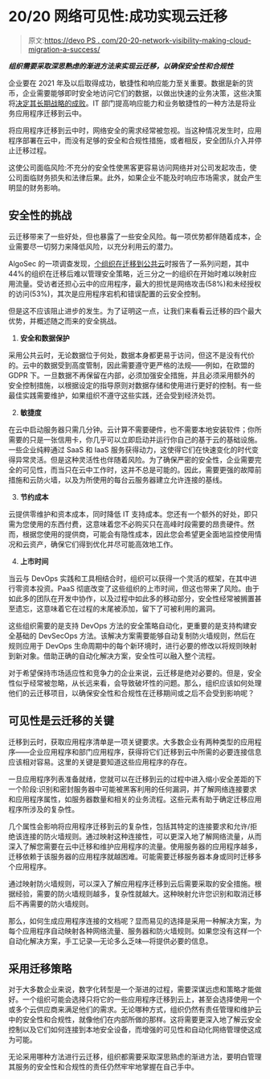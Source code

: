 # 20/20 网络可见性:成功实现云迁移

> 原文:[https://devo PS . com/20-20-network-visibility-making-cloud-migration-a-success/](https://devops.com/20-20-network-visibility-making-cloud-migration-a-success/)

***组织需要采取深思熟虑的渐进方法来实现云迁移，以确保安全性和合规性***

企业要在 2021 年及以后取得成功，敏捷性和响应能力至关重要。数据是新的货币，企业需要能够即时安全地访问它们的数据，以做出快速的业务决策，这些决策将[决定其长期战略的成败](https://devops.com/?s=business%20transformation)。IT 部门提高响应能力和业务敏捷性的一种方法是将业务应用程序迁移到云中。

将应用程序迁移到云中时，网络安全的需求经常被忽视。当这种情况发生时，应用程序部署在云中，而没有足够的安全和合规性措施，或者相反，安全团队介入并停止迁移过程。

这使公司面临风险:不充分的安全性使黑客更容易访问网络并对公司发起攻击，使公司面临财务损失和法律后果。此外，如果企业不能及时响应市场需求，就会产生明显的财务影响。

## 安全性的挑战

云迁移带来了一些好处，但也暴露了一些安全风险。每一项优势都伴随着成本，企业需要尽一切努力来降低风险，以充分利用云的潜力。

AlgoSec 的一项调查发现，[个组织在迁移到公共云](https://www.algosec.com/blog/new-csa-and-algosec-research-reveals-complex-challenges-in-cloud-environments/)时报告了一系列问题，其中 44%的组织在迁移后难以管理安全策略，近三分之一的组织在开始时难以映射应用流量。受访者还担心云中的应用程序，最大的担忧是网络攻击(58%)和未经授权的访问(53%)，其次是应用程序宕机和错误配置的云安全控制。

但是这不应该阻止进步的发生。为了证明这一点，让我们来看看云迁移的四个最大优势，并概述随之而来的安全挑战。

1.  **安全和数据保护**

采用公共云时，无论数据位于何处，数据本身都更易于访问，但这不是没有代价的。云中的数据受到高度管制，因此需要遵守更严格的法规——例如，在欧盟的 GDPR 下。一旦数据不再保留在内部，必须加强安全措施，并且必须采用额外的安全控制措施，以根据设定的指导原则对数据存储和使用进行更好的控制。有一些最佳实践需要维护，如果组织不遵守这些实践，还会受到经济处罚。

2.  **敏捷度**

在云中启动服务器只需几分钟。云计算不需要硬件，也不需要本地安装软件；你所需要的只是一张信用卡，你几乎可以立即启动并运行你自己的基于云的基础设施。一些企业纯粹通过 SaaS 和 IaaS 服务获得动力，这使得它们在快速变化的时代变得异常灵活。但是这种灵活性也伴随着风险。为了确保严密的安全性，企业需要完全的可见性，而当只在云中工作时，这并不总是可能的。因此，需要更强的故障前措施和云防火墙，以及为所使用的每台云服务器建立允许连接的基线。

3.  **节约成本**

云提供零维护和资本成本，同时降低 IT 支持成本。您还有一个额外的好处，即只需为您使用的东西付费，这意味着您不必购买只在高峰时段需要的昂贵硬件。然而，根据您使用的提供商，可能会有隐性成本，因此您会希望更全面地监控使用情况和云资产，确保它们得到优化并尽可能高效地工作。

4.  **上市时间**

当云与 DevOps 实践和工具相结合时，组织可以获得一个灵活的框架，在其中进行零资本投资。PaaS 彻底改变了这些组织的上市时间，但这也带来了风险。由于如此多的团队在开发中协作，以及过程中如此多的移动部分，安全性经常被搁置甚至遗忘，这意味着它在过程的末尾被添加，留下了可被利用的漏洞。

这些组织需要的是支持 DevOps 方法的安全策略自动化，更重要的是支持构建安全基础的 DevSecOps 方法。该解决方案需要能够自动复制防火墙规则，然后在规则应用于 DevOps 生命周期中的每个新环境时，进行必要的修改以将规则映射到新对象。借助正确的自动化解决方案，安全性可以融入整个流程。

对于希望保持市场适应性和竞争力的企业来说，云迁移是绝对必要的。但是，安全性似乎经常被忽略，从长远来看，会导致破坏性的问题。那么，组织应该如何处理他们的云迁移项目，以确保安全性和合规性在迁移期间或之后不会受到影响呢？

## 可见性是云迁移的关键

迁移到云时，获取应用程序清单是一项关键要求。大多数企业有两种类型的应用程序——企业应用程序和部门应用程序，获得将它们迁移到云中所需的必要连接信息应该相对容易。这里的关键是要知道这些应用程序的存在。

一旦应用程序列表准备就绪，您就可以在迁移到云的过程中进入缩小安全差距的下一个阶段:识别和密封服务器中可能被黑客利用的任何漏洞，并了解网络连接要求和应用程序属性，如服务器数量和相关的业务流程。这些元素有助于确定迁移应用程序所涉及的复杂性。

几个属性会影响将应用程序迁移到云的复杂性，包括其特定的连接要求和允许/拒绝该连接的防火墙规则。通过映射这种连接性，可以更深入地了解网络流量，从而深入了解您需要在云中迁移和维护应用程序的流量。使用服务器的应用程序越多，迁移依赖于该服务器的应用程序就越困难。可能需要迁移服务器本身或同时迁移多个应用程序。

通过映射防火墙规则，可以深入了解应用程序迁移到云后需要采取的安全措施。根据经验，需要的防火墙规则越多，复杂性就越大。这种映射允许您识别和取消迁移后不再需要的防火墙规则。

那么，如何生成应用程序连接的文档呢？显而易见的选择是采用一种解决方案，为每个应用程序自动映射各种网络流量、服务器和防火墙规则。如果您没有这样一个自动化解决方案，手工记录—无论多么乏味—将提供必要的信息。

## 采用迁移策略

对于大多数企业来说，数字化转型是一个渐进的过程，需要深谋远虑和策略才能做好。一个组织可能会选择只将它的一些应用程序迁移到云上，甚至会选择使用一个或多个云供应商来满足他们的需求。无论哪种方式，组织仍然有责任管理和维护云中的安全性和合规性，就像他们在内部所做的那样。这将需要更深入地了解云安全控制以及它们如何连接到本地安全设备，而增强的可见性和自动化网络管理使这成为可能。

无论采用哪种方法进行云迁移，组织都需要采取深思熟虑的渐进方法，要明白管理其服务的安全性和合规性的责任仍然牢牢地掌握在自己手中。